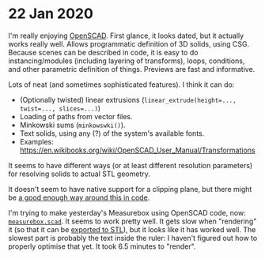 # 22 Jan 2020

I'm really enjoying [OpenSCAD](https://www.openscad.org/). First glance, it looks dated, but it actually works really well. Allows programmatic definition of 3D solids, using CSG. Because scenes can be described in code, it is easy to do instancing/modules (including layering of transforms), loops, conditions, and other parametric definition of things. Previews are fast and informative.

Lots of neat (and sometimes sophisticated features). I think it can do:

*   (Optionally twisted) linear extrusions (`linear_extrude(height=..., twist=..., slices=...)`)
*   Loading of paths from vector files.
*   Minkowski sums (`minkowswki()`).
*   Text solids, using any (?) of the system's available fonts.
*   Examples: https://en.wikibooks.org/wiki/OpenSCAD_User_Manual/Transformations

It seems to have different ways (or at least different resolution parameters) for resolving solids to actual STL geometry.

It doesn't seem to have native support for a clipping plane, but there might be [a good enough way around this in code](https://gist.github.com/donbright/0ba2934c6c9b7b69c411).

I'm trying to make yesterday's Measurebox using OpenSCAD code, now: [`measurebox.scad`](/code/0017-measurebox/measurebox.scad). It seems to work pretty well. It gets slow when "rendering" it (so that it can be [exported to STL](/code/0017-measurebox/measurebox.stl)), but it looks like it has worked well. The slowest part is probably the text inside the ruler: I haven't figured out how to properly optimise that yet. It took 6.5 minutes to "render".

